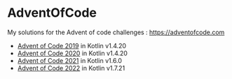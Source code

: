 # AdventOfCode

My solutions for the Advent of code challenges : https://adventofcode.com

* [Advent of Code 2019](./advent-of-code-2019) in Kotlin v1.4.20
* [Advent of Code 2020](./advent-of-code-2020) in Kotlin v1.4.20
* [Advent of Code 2021](./advent-of-code-2021) in Kotlin v1.6.0
* [Advent of Code 2022](./advent-of-code-2022) in Kotlin v1.7.21
